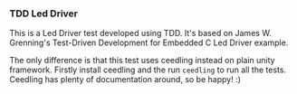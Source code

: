 ### TDD Led Driver

This is a Led Driver test developed using TDD. It's based on James W. Grenning's Test-Driven Development for Embedded C Led Driver example.

The only difference is that this test uses ceedling instead on plain unity framework.
Firstly install ceedling and the run `ceedling` to run all the tests.
Ceedling has plenty of documentation around, so be happy! :)
